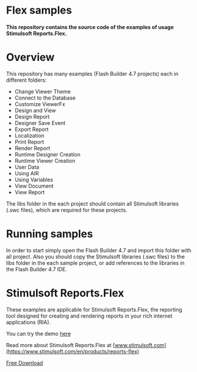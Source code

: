 # Flex samples

#### This repository contains the source code of the examples of usage Stimulsoft Reports.Flex.

# Overview
This repository has many examples (Flash Builder 4.7 projects) each in different folders:
* Change Viewer Theme
* Connect to the Database
* Customize ViewerFx
* Design and View
* Design Report
* Designer Save Event
* Export Report
* Localization
* Print Report
* Render Report
* Runtime Designer Creation
* Runtime Viewer Creation
* User Data
* Using AIR
* Using Variables
* View Document
* View Report

The libs folder in the each project should contain all Stimulsoft libraries (.swc files), which are required for these projects.

# Running samples
In order to start simply open the Flash Builder 4.7 and import this folder with all project. Also you should copy the Stimulsoft libraries (.swc files) to the libs folder in the each sample project, or add references to the libraries in the Flash Builder 4.7 IDE.

# Stimulsoft Reports.Flex
These examples are applicable for Stimulsoft Reports.Flex, the reporting tool designed for creating and rendering reports in your rich internet applications (RIA).

You can try the demo [here](http://flex.stimulsoft.com/)

Read more about Stimulsoft Reports.Flex at [www.stimulsoft.com](https://www.stimulsoft.com/en/products/reports-flex)

[Free Download](https://www.stimulsoft.com/en/downloads/reports-flex)